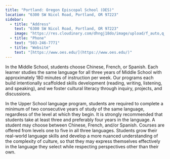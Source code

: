 ```yaml
---
title: "Portland: Oregon Episcopal School (OES)"
location: "6300 SW Nicol Road, Portland, OR 97223"
sidebar:
  - title: "Address"
    text: "6300 SW Nicol Road, Portland, OR 97223"
    image: "https://res.cloudinary.com/dhngj18do/image/upload/f_auto,q_auto/v1/images/activities/OESLogo_web"
  - title: "Phone"
    text: "503-246-7771"
  - title: "Website"
    text: "[https://www.oes.edu/](https://www.oes.edu/)"
---
```


In the Middle School, students choose Chinese, French, or Spanish. Each learner studies the same language for all three years of Middle School with approximately 180 minutes of instruction per week. Our programs each build intentionally scaffolded skills development (reading, writing, listening, and speaking), and we foster cultural literacy through inquiry, projects, and discussions.

In the Upper School language program, students are required to complete a minimum of two consecutive years of study of the same language, regardless of the level at which they begin. It is strongly recommended that students take at least three and preferably four years in the language. A student may choose between Chinese, French, and/or Spanish. Courses are offered from levels one to five in all three languages. Students grow their real-world language skills and develop a more nuanced understanding of the complexity of culture, so that they may express themselves effectively in the language they select while respecting perspectives other than their own.
